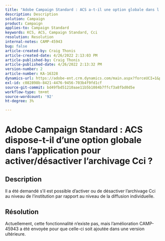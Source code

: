 ```yaml
---
title: "Adobe Campaign Standard : ACS a-t-il une option globale dans l’application pour activer/désactiver l’archivage Cci ?"
description: Description
solution: Campaign
product: Campaign
applies-to: Campaign Standard
keywords: KCS, ACS, Campaign Standard, Cci
resolution: Resolution
internal-notes: CAMP-45943
bug: false
article-created-by: Craig Thonis
article-created-date: 4/26/2022 2:13:03 PM
article-published-by: Craig Thonis
article-published-date: 4/26/2022 2:13:32 PM
version-number: 2
article-number: KA-16328
dynamics-url: https://adobe-ent.crm.dynamics.com/main.aspx?forceUCI=1&pagetype=entityrecord&etn=knowledgearticle&id=5c2173f6-6ac5-ec11-a7b6-0022480a138b
exl-id: c082898b-8421-4476-9456-703b4f9fd1cf
source-git-commit: bd49fbd51210aae11b5b1084b7ffcf3a8fbd0d5e
workflow-type: tm+mt
source-wordcount: '92'
ht-degree: 3%

---
```


# Adobe Campaign Standard : ACS dispose-t-il d’une option globale dans l’application pour activer/désactiver l’archivage Cci ?

## Description


Il a été demandé s’il est possible d’activer ou de désactiver l’archivage Cci au niveau de l’institution par rapport au niveau de la diffusion individuelle.


## Résolution


Actuellement, cette fonctionnalité n’existe pas, mais l’amélioration CAMP-45943 a été envoyée pour que celle-ci soit ajoutée dans une version ultérieure.
